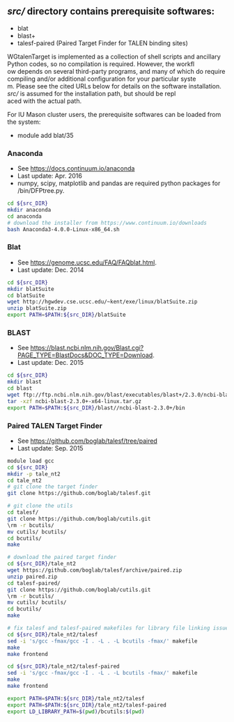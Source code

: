 ## *src/* directory contains prerequisite softwares:
- blat
- blast+
- talesf-paired (Paired Target Finder for TALEN binding sites)

WGtalenTarget is implemented as a collection of shell scripts and ancillary Python codes, so no compilation is required. However, the workfl\
ow depends on several third-party programs, and many of which do require compiling and/or additional configuration for your particular syste\
m. Please see the cited URLs below for details on the software installation. *src/* is assumed for the installation path, but should be repl\
aced with the actual path.

For IU Mason cluster users, the prerequisite softwares can be loaded from the system:
- module add blat/35

### Anaconda
* See https://docs.continuum.io/anaconda
* Last update: Apr. 2016
* numpy, scipy, matplotlib and pandas are required python packages for /bin/DFPtree.py.
```bash
cd ${src_DIR}
mkdir anaconda
cd anaconda
# download the installer from https://www.continuum.io/downloads
bash Anaconda3-4.0.0-Linux-x86_64.sh
```

### Blat
* See https://genome.ucsc.edu/FAQ/FAQblat.html.
* Last update: Dec. 2014
```bash
cd ${src_DIR}
mkdir blatSuite
cd blatSuite
wget http://hgwdev.cse.ucsc.edu/~kent/exe/linux/blatSuite.zip
unzip blatSuite.zip
export PATH=$PATH:${src_DIR}/blatSuite
```

### BLAST
* See https://blast.ncbi.nlm.nih.gov/Blast.cgi?PAGE_TYPE=BlastDocs&DOC_TYPE=Download.
* Last update: Dec. 2015
```bash
cd ${src_DIR}
mkdir blast
cd blast
wget ftp://ftp.ncbi.nlm.nih.gov/blast/executables/blast+/2.3.0/ncbi-blast-2.3.0+-x64-linux.tar.gz
tar -xzf ncbi-blast-2.3.0+-x64-linux.tar.gz
export PATH=$PATH:${src_DIR}/blast//ncbi-blast-2.3.0+/bin
```

### Paired TALEN Target Finder
* See https://github.com/boglab/talesf/tree/paired
* Last update: Sep. 2015
```bash
module load gcc
cd ${src_DIR}
mkdir -p tale_nt2
cd tale_nt2
# git clone the target finder
git clone https://github.com/boglab/talesf.git

# git clone the utils
cd talesf/
git clone https://github.com/boglab/cutils.git
\rm -r bcutils/
mv cutils/ bcutils/
cd bcutils/
make

# download the paired target finder
cd ${src_DIR}/tale_nt2
wget https://github.com/boglab/talesf/archive/paired.zip
unzip paired.zip
cd talesf-paired/
git clone https://github.com/boglab/cutils.git
\rm -r bcutils/
mv cutils/ bcutils/
cd bcutils/
make

# fix talesf and talesf-paired makefiles for library file linking issues
cd ${src_DIR}/tale_nt2/talesf
sed -i 's/gcc -fmax/gcc -I . -L . -L bcutils -fmax/' makefile
make
make frontend

cd ${src_DIR}/tale_nt2/talesf-paired
sed -i 's/gcc -fmax/gcc -I . -L . -L bcutils -fmax/' makefile
make
make frontend

export PATH=$PATH:${src_DIR}/tale_nt2/talesf
export PATH=$PATH:${src_DIR}/tale_nt2/talesf-paired
export LD_LIBRARY_PATH=$(pwd)/bcutils:$(pwd)
```

